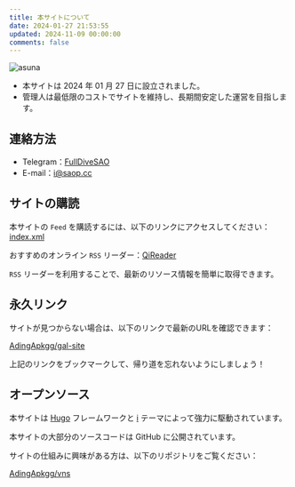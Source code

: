 ```yaml
---
title: 本サイトについて
date: 2024-01-27 21:53:55
updated: 2024-11-09 00:00:00
comments: false
---
```


![asuna](https://registry.npmmirror.com/js-asuna/latest/files/pic/Asuna/Asuna16x9.webp)

- 本サイトは 2024 年 01 月 27 日に設立されました。
- 管理人は最低限のコストでサイトを維持し、長期間安定した運営を目指します。

## 連絡方法

- Telegram：[FullDiveSAO](https://t.me/FullDiveSAO)
- E-mail：[i@saop.cc](mailto:i@saop.cc)

## サイトの購読

本サイトの `Feed` を購読するには、以下のリンクにアクセスしてください：[index.xml](/index.xml)

おすすめのオンライン `RSS` リーダー：[QiReader](https://www.qireader.com/)

`RSS` リーダーを利用することで、最新のリソース情報を簡単に取得できます。

## 永久リンク

サイトが見つからない場合は、以下のリンクで最新のURLを確認できます：

[AdingApkgg/gal-site](https://github.com/AdingApkgg/gal-site/blob/main/README.md)

上記のリンクをブックマークして、帰り道を忘れないようにしましょう！

## オープンソース

本サイトは [Hugo](https://gohugo.io/) フレームワークと [i](https://github.com/AdingApkgg/hugo-theme-i) テーマによって強力に駆動されています。

本サイトの大部分のソースコードは GitHub に公開されています。

サイトの仕組みに興味がある方は、以下のリポジトリをご覧ください：

[AdingApkgg/vns](https://github.com/AdingApkgg/vns)
